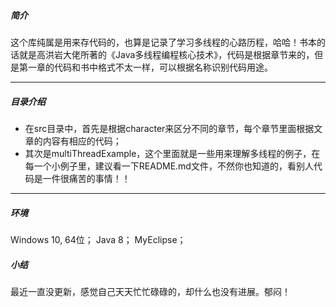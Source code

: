 ##### 简介

这个库纯属是用来存代码的，也算是记录了学习多线程的心路历程，哈哈！书本的话就是高洪岩大佬所著的《Java多线程编程核心技术》，代码是根据章节来的，但是第一章的代码和书中格式不太一样，可以根据名称识别代码用途。

----
##### 目录介绍
- 在src目录中，首先是根据character来区分不同的章节，每个章节里面根据文章的内容有相应的代码；
- 其次是multiThreadExample，这个里面就是一些用来理解多线程的例子，在每一个小例子里，建议看一下README.md文件，不然你也知道的，看别人代码是一件很痛苦的事情！！


----
##### 环境

Windows 10, 64位；
Java 8；
MyEclipse；

##### 小结

最近一直没更新，感觉自己天天忙忙碌碌的，却什么也没有进展。郁闷！
